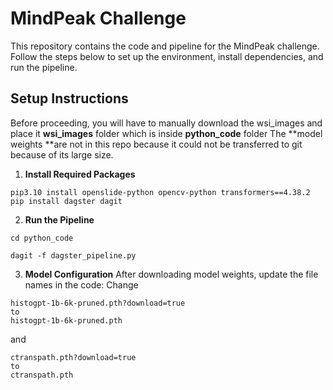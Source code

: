 # MindPeak Challenge

This repository contains the code and pipeline for the MindPeak challenge. Follow the steps below to set up the environment, install dependencies, and run the pipeline.

## Setup Instructions

Before proceeding, you will have to manually download the wsi_images and place it **wsi_images** folder which is inside **python_code** folder
The **model weights **are not in this repo because it could not be transferred to git because of its large size.


1. **Install Required Packages**
```
pip3.10 install openslide-python opencv-python transformers==4.38.2
pip install dagster dagit
```

2. **Run the Pipeline**
```
cd python_code
```
```
dagit -f dagster_pipeline.py
```

3. **Model Configuration**
After downloading model weights, update the file names in the code:
Change
```
histogpt-1b-6k-pruned.pth?download=true
to
histogpt-1b-6k-pruned.pth
```
and 
```
ctranspath.pth?download=true
to
ctranspath.pth
```
